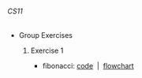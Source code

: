 <html>
    <head>
        <title>mimin page</title>
        <meta charset="utf-8">
    </head>
    <body>
        <h6>CS11</h6>
        <ul>
            <li>Group Exercises</li>
            <ol>
                <li>Exercise 1</li>
                <ul>
                    <li>fibonacci: <a href="fibonacci.py">code</a>&nbsp&nbsp|&nbsp&nbsp<a href="fibonacci.html">flowchart</a></li>
                </ul>
            </ol>
        </ul>
    </body>
</html>
